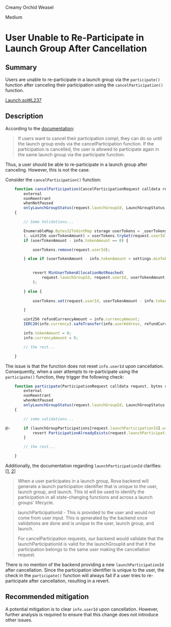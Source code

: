 Creamy Orchid Weasel

Medium

# User Unable to Re-Participate in Launch Group After Cancellation


## Summary

Users are unable to re-participate in a launch group via the `participate()` function after canceling their participation using the `cancelParticipation()` function.

[Launch.sol#L237](https://github.com/sherlock-audit/2025-02-rova/blob/main/rova-contracts/src/Launch.sol#L237)

## Description

According to the [documentation](https://github.com/dpm-labs/rova-contracts/blob/main/README.md#finalizes-at-participation):

> If users want to cancel their participation compl, they can do so until the launch group ends via the cancelParticipation function. If the participation is cancelled, the user is allowed to participate again in the same launch group via the participate function.

Thus, a user should be able to re-participate in a launch group after canceling. However, this is not the case.

Consider the `cancelParticipation()` function:

```javascript
    function cancelParticipation(CancelParticipationRequest calldata request, bytes calldata signature)
        external
        nonReentrant
        whenNotPaused
        onlyLaunchGroupStatus(request.launchGroupId, LaunchGroupStatus.ACTIVE)
    {

        // Some Validations...

        EnumerableMap.Bytes32ToUintMap storage userTokens = _userTokensByLaunchGroup[request.launchGroupId];
        (, uint256 userTokenAmount) = userTokens.tryGet(request.userId);
        if (userTokenAmount - info.tokenAmount == 0) {

            userTokens.remove(request.userId);

        } else if (userTokenAmount - info.tokenAmount < settings.minTokenAmountPerUser) {

            
            revert MinUserTokenAllocationNotReached(
                request.launchGroupId, request.userId, userTokenAmount, info.tokenAmount
            );

        } else {
            
            userTokens.set(request.userId, userTokenAmount - info.tokenAmount);

        }

        uint256 refundCurrencyAmount = info.currencyAmount;
        IERC20(info.currency).safeTransfer(info.userAddress, refundCurrencyAmount);

        info.tokenAmount = 0;
        info.currencyAmount = 0;

        // the rest...

    }
```

The issue is that the function does not reset `info.userId` upon cancellation. Consequently, when a user attempts to re-participate using the `participate()` function, they trigger the following check:

```javascript
    function participate(ParticipationRequest calldata request, bytes calldata signature)
        external
        nonReentrant
        whenNotPaused
        onlyLaunchGroupStatus(request.launchGroupId, LaunchGroupStatus.ACTIVE)
    {

        // some validations...

@>      if (launchGroupParticipations[request.launchParticipationId].userId != bytes32(0)) {
            revert ParticipationAlreadyExists(request.launchParticipationId);
        }

        // the rest...

    }
```

Additionally, the documentation regarding `launchParticipationId` clarifies: [[1](https://github.com/dpm-labs/rova-contracts/blob/main/README.md#launch-participation), [2](https://github.com/dpm-labs/rova-contracts/blob/main/README.md#request-parameters)]

> When a user participates in a launch group, Rova backend will generate a launch participation identifier that is unique to the user, launch group, and launch. This id will be used to identify the participation in all state-changing functions and across a launch groups' lifecycle.

> launchParticipationId - This is provided to the user and would not come from user input. This is generated by the backend once validations are done and is unique to the user, launch group, and launch.
>
> For cancelParticipation requests, our backend would validate that the launchParticipationId is valid for the launchGroupId and that it the participation belongs to the same user making the cancellation request.

There is no mention of the backend providing a new `launchParticipationId` after cancellation. Since the participation identifier is unique to the user, the check in the `participate()` function will always fail if a user tries to re-participate after cancellation, resulting in a revert.

## Recommended mitigation

A potential mitigation is to clear `info.userId` upon cancellation. However, further analysis is required to ensure that this change does not introduce other issues.